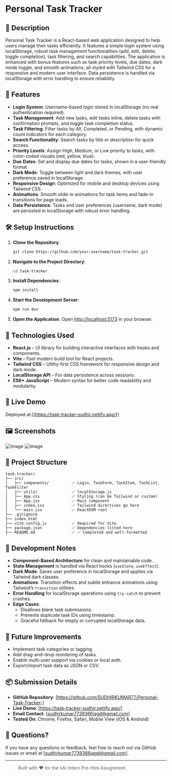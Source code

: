 # Personal Task Tracker

## 📖 Description
Personal Task Tracker is a React-based web application designed to help users manage their tasks efficiently. It features a simple login system using localStorage, robust task management functionalities (add, edit, delete, toggle completion), task filtering, and search capabilities. The application is enhanced with bonus features such as task priority levels, due dates, dark mode toggle, and smooth animations, all styled with Tailwind CSS for a responsive and modern user interface. Data persistence is handled via localStorage with error handling to ensure reliability.

## 🚀 Features
- **Login System**: Username-based login stored in localStorage (no real authentication required).
- **Task Management**: Add new tasks, edit tasks inline, delete tasks with confirmation prompts, and toggle task completion status.
- **Task Filtering**: Filter tasks by All, Completed, or Pending, with dynamic count indicators for each category.
- **Search Functionality**: Search tasks by title or description for quick access.
- **Priority Levels**: Assign High, Medium, or Low priority to tasks, with color-coded visuals (red, yellow, blue).
- **Due Dates**: Set and display due dates for tasks, shown in a user-friendly format.
- **Dark Mode**: Toggle between light and dark themes, with user preference saved in localStorage.
- **Responsive Design**: Optimized for mobile and desktop devices using Tailwind CSS.
- **Animations**: Smooth slide-in animations for task items and fade-in transitions for page loads.
- **Data Persistence**: Tasks and user preferences (username, dark mode) are persisted in localStorage with robust error handling.

## 🛠 Setup Instructions

1. **Clone the Repository**:
   ```bash
   git clone https://github.com/your-username/task-tracker.git
   ```

2. **Navigate to the Project Directory**:
   ```bash
   cd task-tracker
   ```

3. **Install Dependencies**:
   ```bash
   npm install
   ```

4. **Start the Development Server**:
   ```bash
   npm run dev
   ```

5. **Open the Application**:
   Open [http://localhost:5173](http://localhost:5173) in your browser.

## 🧰 Technologies Used

* **React.js** – UI library for building interactive interfaces with hooks and components.
* **Vite** – Fast modern build tool for React projects.
* **Tailwind CSS** – Utility-first CSS framework for responsive design and dark mode.
* **LocalStorage API** – For data persistence across sessions.
* **ES6+ JavaScript** – Modern syntax for better code readability and modularity.

## 🔗 Live Demo

Deployed at:[(https://task-tracker-sudhir.netlify.app/)]

 

## 🖼 Screenshots
![image](https://github.com/user-attachments/assets/28e7c5cf-ba69-4c23-9e00-452d782c098c)
![image](https://github.com/user-attachments/assets/45b2343a-ab63-4f0b-9e6e-0b6ee457c61e)

## 📁 Project Structure

```
task-tracker/
├── src/
│   ├── components/          ✅ Login, TaskForm, TaskItem, TaskList, TaskFilter
│   ├── utils/               ✅ localStorage.js
│   ├── App.css              ✅ Styling (can be Tailwind or custom)
│   ├── App.jsx              ✅ Main component
│   ├── index.css            ✅ Tailwind directives go here
│   └── main.jsx             ✅ ReactDOM root
├── .gitignore
├── index.html
├── vite.config.js           ✅ Required for Vite
├── package.json             ✅ Dependencies listed here
├── README.md                ✅ ✅ Completed and well-formatted
```

## 🧪 Development Notes

* **Component-Based Architecture** for clean and maintainable code.
* **State Management** is handled via React hooks (`useState`, `useEffect`).
* **Dark Mode**: Saves user preference in localStorage and applies via Tailwind dark classes.
* **Animations**: Transition effects and subtle entrance animations using Tailwind’s `transition` utilities.
* **Error Handling** for localStorage operations using `try-catch` to prevent crashes.
* **Edge Cases**:
  * Disallows blank task submissions.
  * Prevents duplicate task IDs using timestamp.
  * Graceful fallback for empty or corrupted localStorage data.

## 🔮 Future Improvements

* Implement task categories or tagging.
* Add drag-and-drop reordering of tasks.
* Enable multi-user support via cookies or local auth.
* Export/import task data as JSON or CSV.

## 📦 Submission Details

* **GitHub Repository**: [https://github.com/SUDHIRKUMAR77/Personal-Task-Tracker-]
* **Live Demo**: [https://task-tracker-sudhir.netlify.app/]
* **Email Contact**: [sudhirkumar7739366jagd@gmail.com]
* **Tested On**: Chrome, Firefox, Safari, Mobile View (iOS & Android)

## 🙋 Questions?

If you have any questions or feedback, feel free to reach out via GitHub issues or email at [sudhirkumar7739366jagd@gmail.com].

---

> Built with ❤️ for the xAI Intern Pre-Hire Assignment.
 

